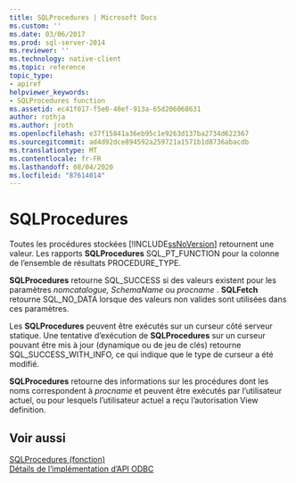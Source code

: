 ```yaml
---
title: SQLProcedures | Microsoft Docs
ms.custom: ''
ms.date: 03/06/2017
ms.prod: sql-server-2014
ms.reviewer: ''
ms.technology: native-client
ms.topic: reference
topic_type:
- apiref
helpviewer_keywords:
- SQLProcedures function
ms.assetid: ec41f017-f5e0-40ef-913a-65d206068631
author: rothja
ms.author: jroth
ms.openlocfilehash: e37f15841a36eb95c1e9263d137ba2734d622367
ms.sourcegitcommit: ad4d92dce894592a259721a1571b1d8736abacdb
ms.translationtype: MT
ms.contentlocale: fr-FR
ms.lasthandoff: 08/04/2020
ms.locfileid: "87614014"
---
```

# <a name="sqlprocedures"></a>SQLProcedures
  Toutes les procédures stockées [!INCLUDE[ssNoVersion](../../includes/ssnoversion-md.md)] retournent une valeur. Les rapports **SQLProcedures** SQL_PT_FUNCTION pour la colonne de l’ensemble de résultats PROCEDURE_TYPE.  
  
 **SQLProcedures** retourne SQL_SUCCESS si des valeurs existent pour les paramètres *nomcatalogue, SchemaName* ou *procname* . **SQLFetch** retourne SQL_NO_DATA lorsque des valeurs non valides sont utilisées dans ces paramètres.  
  
 Les **SQLProcedures** peuvent être exécutés sur un curseur côté serveur statique. Une tentative d’exécution de **SQLProcedures** sur un curseur pouvant être mis à jour (dynamique ou de jeu de clés) retourne SQL_SUCCESS_WITH_INFO, ce qui indique que le type de curseur a été modifié.  
  
 **SQLProcedures** retourne des informations sur les procédures dont les noms correspondent à *procname* et peuvent être exécutés par l’utilisateur actuel, ou pour lesquels l’utilisateur actuel a reçu l’autorisation View definition.  
  
## <a name="see-also"></a>Voir aussi  
 [SQLProcedures (fonction)](https://go.microsoft.com/fwlink/?LinkId=59364)   
 [Détails de l’implémentation d’API ODBC](odbc-api-implementation-details.md)  
  
  
